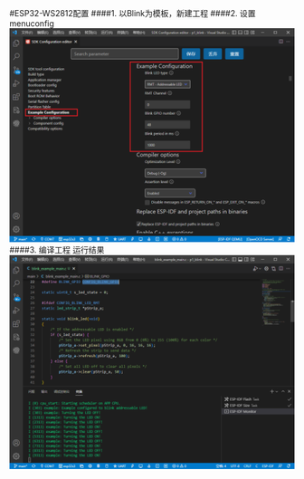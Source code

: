 #ESP32-WS2812配置
####1. 以Blink为模板，新建工程
####2. 设置menuconfig
![配置GPIO管脚和PWM通道](picture/esp32-menuconfig-ws2812.png)
####3. 编译工程
运行结果
![运行结果](picture/esp32-ws2812-result.png)
